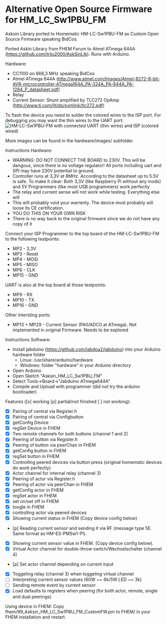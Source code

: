 Alternative Open Source Firmware for HM\_LC\_Sw1PBU\_FM
======================

Asksin Library ported to Homematic HM\-LC\-Sw1PBU\-FM as Custom Open Source Firmware speaking BidCos.

Ported Askin Library from FHEM Forum to Atmel ATmega 644A (https://github.com/trilu2000/AskSinLib). Runs with Arduino.

Hardware:
* CC1100 on 868,3 MHz speaking BidCos
* Atmel ATmega 644A (http://www.atmel.com/Images/Atmel-8272-8-bit-AVR-microcontroller-ATmega164A_PA-324A_PA-644A_PA-1284_P_datasheet.pdf)
* Relay
* Current Sensor: Shunt amplified by TLC272 OpAmp (http://www.ti.com/lit/ds/symlink/tlc272.pdf)

To flash the device you need to solder the colored wires to the ISP port. For debugging you may want the thin wires to the UART port:
![](https://raw.github.com/jabdoa2/Asksin_HM_LC_Sw1PBU_FM/master/hardware/images/isp.jpg "HM-LC-Sw1PBU-FM with connected UART (thin wires) and ISP (colored wired)")

More images can be found in the hardware/images/ subfolder.

Instructions Hardware:
* WARNING: DO NOT CONNECT THE BOARD to 230V. This will be dangous, since there is no voltage regulator! All ports including uart and SPI may have 230V potential to ground.
* Controller runs at 3,3V at 8MHz. According to the datasheet up to 5.5V is safe. To make it clear: Both 3,3V (like Raspberry Pi without any mods) and 5V Programmers (like most USB programmers) work perfectly
* The relay and current sense will not work while testing. Everything else will
* This will probably void your warrenty. The device most probably will loose its CE certification.
* YOU DO THIS ON YOUR OWN RISK
* There is no way back to the original firmware since we do not have any copy of it


Connect your ISP Programmer to the top board of the HM-LC-Sw1PBU-FM to the following testpoints:
* MP2 - 3,3V 
* MP3 - Reset
* MP4 - MOSI
* MP5 - MISO
* MP6 - CLK
* MP15 - GND

UART is also at the top board at those testpoints:
* MP9 - RX
* MP10 - TX
* MP16 - GND

Other intersting ports:
* MP13 + MP29 - Current Sensor (PA0/ADC0 at ATmega). Not implemented in original Firmware. Needs to be explored

Instructions Software:
* Install jabduino (https://github.com/jabdoa2/jabduino) into your Arduino hardware folder
    * Linux: /usr/share/arduino/hardware 
    * Windows: folder "hardware" in your Arduino directory
* Open Arduino
* Open Sketch "Asksin\_HM\_LC\_Sw1PBU\_FM"
* Select Tools->Board->"Jabduino ATmega644A"
* Compile and Upload with programmer (did not try the arduino bootloader)

Features ([x] working [p] partial/not finished [ ] not working):
- [x] Pairing of central via Register.h
- [x] Pairing of central via Configbutton
- [x] getConfig Device
- [x] regSet Device in FHEM
- [x] Two remote channels for both buttons (channel 1 and 2)
- [x] Peering of button via Register.h
- [x] Peering of button via peerChan in FHEM
- [x] getConfig button in FHEM
- [x] regSet button in FHEM
- [x] Controlling peered devices via button press (original homematic devices do work perfectly)
- [x] Actor channel for internal relay (channel 3)
- [x] Peering of actor via Register.h
- [x] Peering of actor via peerChan in FHEM
- [x] getConfig actor in FHEM
- [x] regSet actor in FHEM
- [x] set on/set off in FHEM
- [x] toogle in FHEM
- [x] controlling actor via peered devices
- [x] Showing current status in FHEM (Copy device config below)
- [p] Reading current sensor and sending it via RF (message type 5E. Same format as HM-ES-PMSw1-Pl).
- [x] Showing current sensor value in FHEM. (Copy device config below).
- [x] Virtual Actor channel for double-throw switch/Wechselschalter (channel 4)
- [p] Set actor channel depending on current input
- [x] Toggeling relay (channel 3) when toggeling virtual channel
- [ ] Interpreting current sensor values (60W ~= 6k/5W LED ~= 3k)
- [ ] Sending remote event by current sensor
- [x] Load defaults to registers when peering (for both actor, remote, single and dual peerings)

Using device in FHEM:
Copy fhem/99_Asksin_HM_LC_Sw1PBU_FM_CustomFW.pm to FHEM/ in your FHEM installation and restart.

